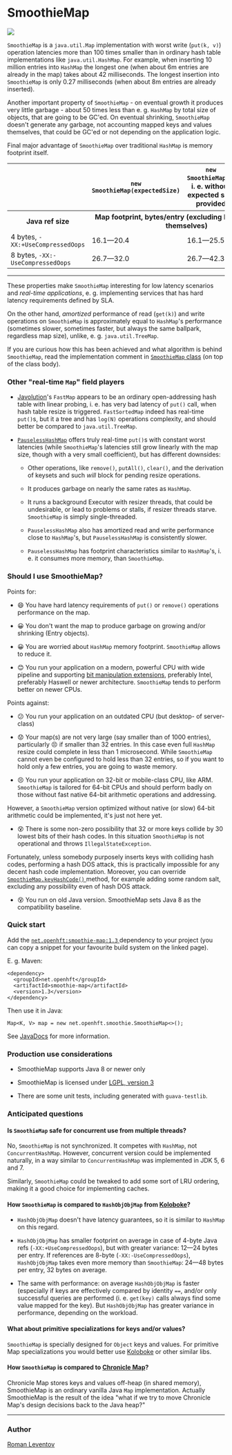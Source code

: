 # SmoothieMap
<a href="https://maven-badges.herokuapp.com/maven-central/net.openhft/smoothie-map">
<img src="https://maven-badges.herokuapp.com/maven-central/net.openhft/smoothie-map/badge.svg" /></a>

`SmoothieMap` is a `java.util.Map` implementation with worst write (`put(k, v)`) operation latencies
more than 100 times smaller than in ordinary hash table implementations like `java.util.HashMap`.
For example, when inserting 10 million entries into `HashMap` the longest one (when about 6m
entries are already in the map) takes about 42 milliseconds. The longest insertion into
`SmoothieMap` is only 0.27 milliseconds (when about 8m entries are already inserted).

Another important property of `SmoothieMap` - on eventual growth it produces very little garbage -
about 50 times less than e. g. `HashMap` by total size of objects, that are going to be GC'ed. On
eventual shrinking, `SmoothieMap` doesn't generate any garbage, not accounting mapped keys and
values themselves, that could be GC'ed or not depending on the application logic.

Final major advantage of `SmoothieMap` over traditional `HashMap` is memory footprint itself.

<table>
  <tr>
    <th></th>
    <th><code>new SmoothieMap(expectedSize)</code></th>
    <th><code>new SmoothieMap()</code>, i. e. without expected size provided</th>
    <th><code>HashMap</code>, regardless which constructor called</th>
  </tr>
  <tr>
    <th>Java ref size</th>
    <th colspan=3>Map footprint, bytes/entry (excluding keys and values themselves)</th>
  </tr>
  <tr>
    <td>4 bytes, <code>-XX:+UseCompressedOops</code></td>
    <td>16.1—20.4</td>
    <td>16.1—25.5</td>
    <td>37.3—42.7</td>
  </tr>
  <tr>
    <td>8 bytes, <code>-XX:-UseCompressedOops</code></td>
    <td>26.7—32.0</td>
    <td>26.7—42.3</td>
    <td>58.7—69.3</td>
  </tr>
</table>

<hr>

These properties make `SmoothieMap` interesting for low latency scenarios and *real-time
applications*, e. g. implementing services that has hard latency requirements defined by SLA.

On the other hand, *amortized* performance of read (`get(k)`) and write operations on `SmoothieMap`
is approximately equal to `HashMap`'s performance (sometimes slower, sometimes faster, but always
the same ballpark, regardless map size), unlike, e. g. `java.util.TreeMap`.

If you are curious how this has been achieved and what algorithm is behind `SmoothieMap`, read the
implementation comment in [`SmoothieMap`
class](https://github.com/OpenHFT/SmoothieMap/blob/master/src/main/java/net/openhft/smoothie/SmoothieMap.java)
(on top of the class body).

### Other "real-time `Map`" field players

 - [Javolution](http://javolution.org/)'s `FastMap` appears to be an ordinary open-addressing hash
 table with linear probing, i. e. has very bad latency of `put()` call, when hash table resize is
 triggered. `FastSortedMap` indeed has real-time `put()`s, but it a tree and has `log(N)` operations
 complexity, and should better be compared to `java.util.TreeMap`.

 - [`PauselessHashMap`](https://github.com/giltene/PauselessHashMap) offers truly real-time `put()`s
   with constant worst latencies (while `SmoothieMap`'s latencies still grow linearly with the map
   size, though with a very small coefficient), but has different downsides:

    - Other operations, like `remove()`, `putAll()`, `clear()`, and the derivation of keysets and
    such *will* block for pending resize operations.

    - It produces garbage on nearly the same rates as `HashMap`.

    - It runs a background Executor with resizer threads, that could be undesirable, or lead to
    problems or stalls, if resizer threads starve. `SmoothieMap` is simply single-threaded.

    - `PauselessHashMap` also has amortized read and write performance close to `HashMap`'s, but
    `PauselessHashMap` is consistently slower.

    - `PauselessHashMap` has footprint characteristics similar to `HashMap`'s, i. e. it consumes
    more memory, than `SmoothieMap`.

### Should I use SmoothieMap?

Points for:

 - :smile: You have hard latency requirements of `put()` or `remove()` operations performance on the
 map.

 - :grinning: You don't want the map to produce garbage on growing and/or shrinking (Entry objects).

 - :grinning: You are worried about `HashMap` memory footprint. `SmoothieMap` allows to reduce it.

 - :blush: You run your application on a modern, powerful CPU with wide pipeline and supporting [bit
 manipulation extensions](https://en.wikipedia.org/wiki/Bit_Manipulation_Instruction_Sets),
 preferably Intel, preferably Haswell or newer architecture. `SmoothieMap` tends to perform better
 on newer CPUs.

Points against:

 - :confused: You run your application on an outdated CPU (but desktop- of server-class)

 - :worried: Your map(s) are not very large (say smaller than of 1000 entries), particularly
 :persevere: if smaller than 32 entries. In this case even full `HashMap` resize could complete in
 less than 1 microsecond. While `SmoothieMap` cannot even be configured to hold less than 32
 entries, so if you want to hold only a few entries, you are going to waste memory.

 - :persevere: You run your application on 32-bit or mobile-class CPU, like ARM. `SmoothieMap` is
 tailored for 64-bit CPUs and should perform badly on those without fast native 64-bit arithmetic
 operations and addressing.
 
 However, a `SmoothieMap` version optimized without native (or slow) 64-bit arithmetic could be
 implemented, it's just not here yet.

 - :dizzy_face: There is some non-zero possibility that 32 or more keys collide by 30 lowest bits of
 their hash codes. In this situation `SmoothieMap` is not operational and throws
 `IllegalStateException`.

 Fortunately, unless somebody purposely inserts keys with colliding hash
 codes, performing a hash DOS attack, this is practically impossible for any decent hash code
 implementation. Moreover, you can override [`SmoothieMap.keyHashCode()`
 ](http://openhft.github.io/SmoothieMap/apidocs/net/openhft/smoothie/SmoothieMap.html#keyHashCode-java.lang.Object-)
 method, for example adding some random salt, excluding any possibility even of hash DOS attack.

 - :dizzy_face: You run on old Java version. SmoothieMap sets Java 8 as the compatibility baseline.

### Quick start

Add the [`net.openhft:smoothie-map:1.3`
](http://search.maven.org/#search%7Cga%7C1%7Cg%3A%22net.openhft%22%20AND%20a%3A%22smoothie-map%22) dependency
to your project (you can copy a snippet for your favourite build system on the linked page).

E. g. Maven:

    <dependency>
      <groupId>net.openhft</groupId>
      <artifactId>smoothie-map</artifactId>
      <version>1.3</version>
    </dependency>

Then use it in Java:

    Map<K, V> map = new net.openhft.smoothie.SmoothieMap<>();

See [JavaDocs](http://openhft.github.io/SmoothieMap/apidocs/net/openhft/smoothie/SmoothieMap.html)
for more information.

### Production use considerations

 - SmoothieMap supports Java 8 or newer only

 - SmoothieMap is licensed under [LGPL, version 3
](https://tldrlegal.com/license/gnu-lesser-general-public-license-v3-(lgpl-3))

 - There are some unit tests, including generated with `guava-testlib`.


### Anticipated questions

#### Is `SmoothieMap` safe for concurrent use from multiple threads?

No, `SmoothieMap` is not synchronized. It competes with `HashMap`, not `ConcurrentHashMap`. However,
concurrent version could be implemented naturally, in a way similar to `ConcurrentHashMap` was
implemented in JDK 5, 6 and 7.

Similarly, `SmoothieMap` could be tweaked to add some sort of LRU ordering, making it a good choice
for implementing caches.

#### How `SmoothieMap` is compared to `HashObjObjMap` from [Koloboke](https://github.com/OpenHFT/Koloboke)?

 - `HashObjObjMap` doesn't have latency guarantees, so it is similar to `HashMap` on this regard.

 - `HashObjObjMap` has smaller footprint on average in case of 4-byte Java refs
 (`-XX:+UseCompressedOops`), but with greater variance: 12—24 bytes per entry. If references are
 8-byte (`-XX:-UseCompressedOops`), `HashObjObjMap` takes even more memory than
 `SmoothieMap`: 24—48 bytes per entry, 32 bytes on average.

 - The same with performance: on average `HashObjObjMap` is faster (especially if
 keys are effectively compared by identity `==`, and/or only successful queries are performed (i. e.
 `get(key)` calls always find some value mapped for the key). But `HashObjObjMap` has greater
 variance in performance, depending on the workload.

#### What about primitive specializations for keys and/or values?

`SmoothieMap` is specially designed for `Object` keys and values. For primitive Map specializations
you would better use [Koloboke](https://github.com/OpenHFT/Koloboke) or other similar libs.

#### How `SmoothieMap` is compared to [Chronicle Map](https://github.com/OpenHFT/Chronicle-Map)?

Chronicle Map stores keys and values off-heap (in shared memory), SmoothieMap is an ordinary vanilla
Java `Map` implementation. Actually SmoothieMap is the result of the idea "what if we try to move
Chronicle Map's design decisions back to the Java heap?"

<hr>

### Author

[Roman Leventov](https://github.com/leventov)
